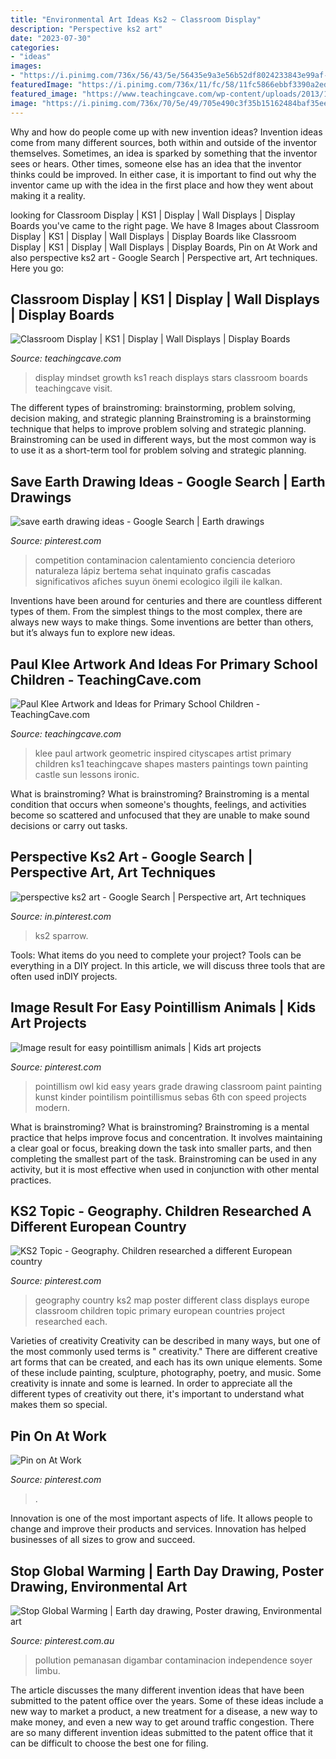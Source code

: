 ```yaml
---
title: "Environmental Art Ideas Ks2 ~ Classroom Display"
description: "Perspective ks2 art"
date: "2023-07-30"
categories:
- "ideas"
images:
- "https://i.pinimg.com/736x/56/43/5e/56435e9a3e56b52df8024233843e99af--european-countries-the-map.jpg"
featuredImage: "https://i.pinimg.com/736x/11/fc/58/11fc5866ebbf3390a2eddd24d91abc66.jpg"
featured_image: "https://www.teachingcave.com/wp-content/uploads/2013/10/Reach-for-the-Stars.jpg"
image: "https://i.pinimg.com/736x/70/5e/49/705e490c3f35b15162484baf35eea20a.jpg"
---
```



Why and how do people come up with new invention ideas?
Invention ideas come from many different sources, both within and outside of the inventor themselves. Sometimes, an idea is sparked by something that the inventor sees or hears. Other times, someone else has an idea that the inventor thinks could be improved. In either case, it is important to find out why the inventor came up with the idea in the first place and how they went about making it a reality.

	

		
looking for Classroom Display | KS1 | Display | Wall Displays | Display Boards you've came to the right page. We have 8 Images about Classroom Display | KS1 | Display | Wall Displays | Display Boards like Classroom Display | KS1 | Display | Wall Displays | Display Boards, Pin on At Work and also perspective ks2 art - Google Search | Perspective art, Art techniques. Here you go:
		
    
## Classroom Display | KS1 | Display | Wall Displays | Display Boards

<img loading=lazy src="https://www.teachingcave.com/wp-content/uploads/2013/10/Reach-for-the-Stars.jpg" onerror="this.onerror=null;this.src='https://tse3.mm.bing.net/th?id=OIP.qWDK_pH1WoHC9DQ79izVgwHaHa&amp;pid=15.1';" alt="Classroom Display | KS1 | Display | Wall Displays | Display Boards">

_Source: teachingcave.com_

>display mindset growth ks1 reach displays stars classroom boards teachingcave visit. 

	

The different types of brainstroming: brainstorming, problem solving, decision making, and strategic planning
Brainstroming is a brainstorming technique that helps to improve problem solving and strategic planning. Brainstroming can be used in different ways, but the most common way is to use it as a short-term tool for problem solving and strategic planning.

    
## Save Earth Drawing Ideas - Google Search | Earth Drawings

<img loading=lazy src="https://i.pinimg.com/736x/11/fc/58/11fc5866ebbf3390a2eddd24d91abc66.jpg" onerror="this.onerror=null;this.src='https://tse4.mm.bing.net/th?id=OIP.YMAUVMrg639r5W_vOP2OPwHaJ5&amp;pid=15.1';" alt="save earth drawing ideas - Google Search | Earth drawings">

_Source: pinterest.com_

>competition contaminacion calentamiento conciencia deterioro naturaleza lápiz bertema sehat inquinato grafis cascadas significativos afiches suyun önemi ecologico ilgili ile kalkan. 

	

Inventions have been around for centuries and there are countless different types of them. From the simplest things to the most complex, there are always new ways to make things. Some inventions are better than others, but it’s always fun to explore new ideas.

    
## Paul Klee Artwork And Ideas For Primary School Children - TeachingCave.com

<img loading=lazy src="http://www.teachingcave.com/wp-content/uploads/2016/06/klee-4.jpg" onerror="this.onerror=null;this.src='https://tse4.mm.bing.net/th?id=OIP.0_2ShquX2LIDzuLvfAk2zAHaLE&amp;pid=15.1';" alt="Paul Klee Artwork and Ideas for Primary School Children - TeachingCave.com">

_Source: teachingcave.com_

>klee paul artwork geometric inspired cityscapes artist primary children ks1 teachingcave shapes masters paintings town painting castle sun lessons ironic. 

	

What is brainstroming?
What is brainstroming? Brainstroming is a mental condition that occurs when someone's thoughts, feelings, and activities become so scattered and unfocused that they are unable to make sound decisions or carry out tasks.

    
## Perspective Ks2 Art - Google Search | Perspective Art, Art Techniques

<img loading=lazy src="https://i.pinimg.com/736x/77/b5/5b/77b55bb5c9369c91c2cbdda0203362a3.jpg" onerror="this.onerror=null;this.src='https://tse2.mm.bing.net/th?id=OIP.4_91C1iqbWG-T8RJpnB_5AHaFj&amp;pid=15.1';" alt="perspective ks2 art - Google Search | Perspective art, Art techniques">

_Source: in.pinterest.com_

>ks2 sparrow. 

	

Tools: What items do you need to complete your project?
Tools can be everything in a DIY project. In this article, we will discuss three tools that are often used inDIY projects.

    
## Image Result For Easy Pointillism Animals | Kids Art Projects

<img loading=lazy src="https://i.pinimg.com/736x/70/5e/49/705e490c3f35b15162484baf35eea20a.jpg" onerror="this.onerror=null;this.src='https://tse4.mm.bing.net/th?id=OIP.9Q1Dvlamw3TLAc8mVaNX0AHaJ4&amp;pid=15.1';" alt="Image result for easy pointillism animals | Kids art projects">

_Source: pinterest.com_

>pointillism owl kid easy years grade drawing classroom paint painting kunst kinder pointilism pointillismus sebas 6th con speed projects modern. 

	

What is brainstroming?
What is brainstroming? Brainstroming is a mental practice that helps improve focus and concentration. It involves maintaining a clear goal or focus, breaking down the task into smaller parts, and then completing the smallest part of the task. Brainstroming can be used in any activity, but it is most effective when used in conjunction with other mental practices.

    
## KS2 Topic - Geography. Children Researched A Different European Country

<img loading=lazy src="https://i.pinimg.com/736x/56/43/5e/56435e9a3e56b52df8024233843e99af--european-countries-the-map.jpg" onerror="this.onerror=null;this.src='https://tse1.mm.bing.net/th?id=OIP.vuXgpjceu6NrOVY96btbVwHaFm&amp;pid=15.1';" alt="KS2 Topic - Geography. Children researched a different European country">

_Source: pinterest.com_

>geography country ks2 map poster different class displays europe classroom children topic primary european countries project researched each. 

	

Varieties of creativity
Creativity can be described in many ways, but one of the most commonly used terms is " creativity." There are different creative art forms that can be created, and each has its own unique elements. Some of these include painting, sculpture, photography, poetry, and music. Some creativity is innate and some is learned. In order to appreciate all the different types of creativity out there, it's important to understand what makes them so special.

    
## Pin On At Work

<img loading=lazy src="https://i.pinimg.com/736x/4a/77/2d/4a772dd84f30d4ebb4c4a1e089ef6778.jpg" onerror="this.onerror=null;this.src='https://tse2.mm.bing.net/th?id=OIP.9VSxWQ0KqPWw9zm4ie5mBAHaLi&amp;pid=15.1';" alt="Pin on At Work">

_Source: pinterest.com_

>. 

	

Innovation is one of the most important aspects of life. It allows people to change and improve their products and services. Innovation has helped businesses of all sizes to grow and succeed.

    
## Stop Global Warming | Earth Day Drawing, Poster Drawing, Environmental Art

<img loading=lazy src="https://i.pinimg.com/736x/05/d5/16/05d51642b33d9a1080653a44680480fe.jpg" onerror="this.onerror=null;this.src='https://tse4.mm.bing.net/th?id=OIP.oucMJNU1qzJ7cewYR_I3FAHaJ3&amp;pid=15.1';" alt="Stop Global Warming | Earth day drawing, Poster drawing, Environmental art">

_Source: pinterest.com.au_

>pollution pemanasan digambar contaminacion independence soyer limbu. 

	

The article discusses the many different invention ideas that have been submitted to the patent office over the years. Some of these ideas include a new way to market a product, a new treatment for a disease, a new way to make money, and even a new way to get around traffic congestion. There are so many different invention ideas submitted to the patent office that it can be difficult to choose the best one for filing.

